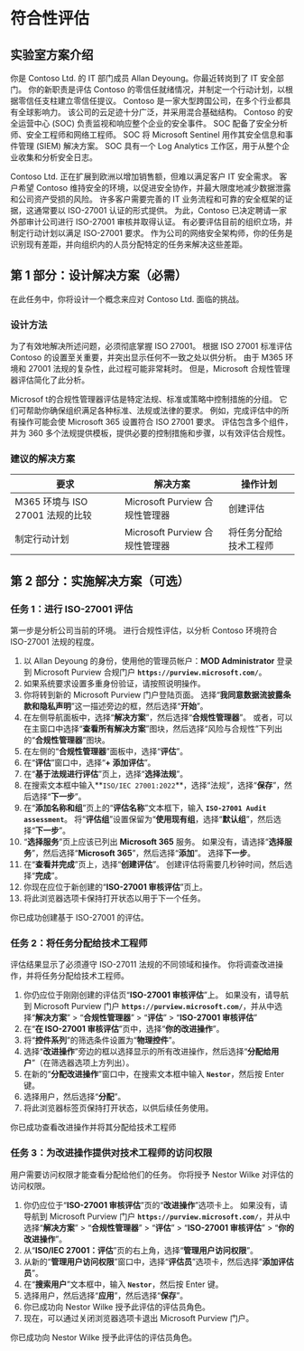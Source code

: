 # 符合性评估

## 实验室方案介绍

你是 Contoso Ltd. 的 IT 部门成员 Allan Deyoung。你最近转岗到了 IT 安全部门。 你的新职责是评估 Contoso 的零信任就绪情况，并制定一个行动计划，以根据零信任支柱建立零信任提议。 Contoso 是一家大型跨国公司，在多个行业都具有全球影响力。 该公司的云足迹十分广泛，并采用混合基础结构。 Contoso 的安全运营中心 (SOC) 负责监视和响应整个企业的安全事件。 SOC 配备了安全分析师、安全工程师和网络工程师。 SOC 将 Microsoft Sentinel 用作其安全信息和事件管理 (SIEM) 解决方案。 SOC 具有一个 Log Analytics 工作区，用于从整个企业收集和分析安全日志。

Contoso Ltd. 正在扩展到欧洲以增加销售额，但难以满足客户 IT 安全需求。 客户希望 Contoso 维持安全的环境，以促进安全协作，并最大限度地减少数据泄露和公司资产受损的风险。 许多客户需要完善的 IT 业务流程和可靠的安全框架的证据，这通常要以 ISO-27001 认证的形式提供。 为此，Contoso 已决定聘请一家外部审计公司进行 ISO-27001 审核并取得认证。 有必要评估目前的组织立场，并制定行动计划以满足 ISO-27001 要求。 作为公司的网络安全架构师，你的任务是识别现有差距，并向组织内的人员分配特定的任务来解决这些差距。

## 第 1 部分：设计解决方案（必需）

在此任务中，你将设计一个概念来应对 Contoso Ltd. 面临的挑战。

### 设计方法

为了有效地解决所述问题，必须彻底掌握 ISO 27001。 根据 ISO 27001 标准评估 Contoso 的设置至关重要，并突出显示任何不一致之处以供分析。 由于 M365 环境和 27001 法规的复杂性，此过程可能非常耗时。 但是，Microsoft 合规性管理器评估简化了此分析。

Microsof t的合规性管理器评估是特定法规、标准或策略中控制措施的分组。 它们可帮助你确保组织满足各种标准、法规或法律的要求。 例如，完成评估中的所有操作可能会使 Microsoft 365 设置符合 ISO 27001 要求。 评估包含多个组件，并为 360 多个法规提供模板，提供必要的控制措施和步骤，以有效评估合规性。 

### 建议的解决方案

|要求|解决方案|操作计划|
|----|----|----|
|M365 环境与 ISO 27001 法规的比较|Microsoft Purview 合规性管理器|创建评估|
|制定行动计划|Microsoft Purview 合规性管理器|将任务分配给技术工程师|

## 第 2 部分：实施解决方案（可选）

### 任务 1：进行 ISO-27001 评估

第一步是分析公司当前的环境。 进行合规性评估，以分析 Contoso 环境符合 ISO-27001 法规的程度。

1. 以 Allan Deyoung 的身份，使用他的管理员帐户：**MOD Administrator** 登录到 Microsoft Purview 合规门户 **`https://purview.microsoft.com/`**。
1. 如果系统要求设置多重身份验证，请按照说明操作。
1. 你将转到新的 Microsoft Purview 门户登陆页面。 选择“**我同意数据流披露条款和隐私声明**”这一描述旁边的框，然后选择“**开始**”。
1. 在左侧导航面板中，选择“**解决方案**”，然后选择“**合规性管理器**”。 或者，可以在主窗口中选择“**查看所有解决方案**”图块，然后选择“风险与合规性”下列出的“**合规性管理器**”图块。
1. 在左侧的“**合规性管理器**”面板中，选择“**评估**”。
1. 在“**评估**”窗口中，选择“**+ 添加评估**”。
1. 在“**基于法规进行评估**”页上，选择“**选择法规**”。
1. 在搜索文本框中输入**`ISO/IEC 27001:2022`**，选择“法规”，选择“**保存**”，然后选择“**下一步**”。
1. 在“**添加名称和组**”页上的“**评估名称**”文本框下，输入 **`ISO-27001 Audit assessment`**。 将“**评估组**”设置保留为“**使用现有组**，选择“**默认组**”，然后选择“**下一步**”。
1. “**选择服务**”页上应该已列出 **Microsoft 365** 服务。  如果没有，请选择“**选择服务**”，然后选择“**Microsoft 365**”，然后选择“**添加**”。 选择**下一步**。
1. 在“**查看并完成**”页上，选择“**创建评估**”。 创建评估将需要几秒钟时间，然后选择“**完成**”。
1. 你现在应位于新创建的“**ISO-27001 审核评估**”页上。
1. 将此浏览器选项卡保持打开状态以用于下一个任务。

你已成功创建基于 ISO-27001 的评估。

### 任务 2：将任务分配给技术工程师

评估结果显示了必须遵守 ISO-27011 法规的不同领域和操作。 你将调查改进操作，并将任务分配给技术工程师。

1. 你仍应位于刚刚创建的评估页“**ISO-27001 审核评估**”上。  如果没有，请导航到 Microsoft Purview 门户 **`https://purview.microsoft.com/`**，并从中选择“**解决方案**” > “**合规性管理器**” > “**评估**” > “**ISO-27001 审核评估**”
1. 在“**在 ISO-27001 审核评估**”页中，选择“**你的改进操作**”。
1. 将“**控件系列**”的筛选条件设置为“**物理控件**”。
1. 选择“**改进操作**”旁边的框以选择显示的所有改进操作，然后选择“**分配给用户**”（在筛选器选项上方列出）。
1. 在新的“**分配改进操作**”窗口中，在搜索文本框中输入 **`Nestor`**，然后按 Enter 键。
1. 选择用户，然后选择“**分配**”。
1. 将此浏览器标签页保持打开状态，以供后续任务使用。

你已成功查看改进操作并将其分配给技术工程师

### 任务 3：为改进操作提供对技术工程师的访问权限

用户需要访问权限才能查看分配给他们的任务。 你将授予 Nestor Wilke 对评估的访问权限。

1. 你仍应位于“**ISO-27001 审核评估**”页的“**改进操作**”选项卡上。  如果没有，请导航到 Microsoft Purview 门户 **`https://purview.microsoft.com/`**，并从中选择“**解决方案**” > “**合规性管理器**” > “**评估**” > “**ISO-27001 审核评估**” > “**你的改进操作**”。
1. 从“**ISO/IEC 27001：评估**”页的右上角，选择“**管理用户访问权限**”。
1. 从新的“**管理用户访问权限**”窗口中，选择“**评估员**”选项卡，然后选择“**添加评估员**”。
1. 在“**搜索用户**”文本框中，输入 **`Nestor`**，然后按 Enter 键。
1. 选择用户，然后选择“**应用**”，然后选择“**保存**”。
1. 你已成功向 Nestor Wilke 授予此评估的评估员角色。
1. 现在，可以通过关闭浏览器选项卡退出 Microsoft Purview 门户。

你已成功向 Nestor Wilke 授予此评估的评估员角色。
